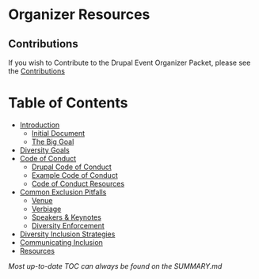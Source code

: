 # Organizer Resources

## Contributions

If you wish to Contribute to the Drupal Event Organizer Packet, please see the [Contributions](../contributions.md "Contributions")


# Table of Contents

* [Introduction](README.md)
  * [Initial Document](manuscript/introduction/whole_document.md)
  * [The Big Goal](manuscript/introduction/the-big-goal.md)
* [Diversity Goals](manuscript/diversity-goals/diversity-goals.md)
* [Code of Conduct](manuscript/code-of-conduct/code-of-conduct.md)
  * [Drupal Code of Conduct](manuscript/code-of-conduct/drupal-code-of-conduct.md)
  * [Example Code of Conduct](manuscript/code-of-conduct/example-code-of-conduct.md)
  * [Code of Conduct Resources](manuscript/code-of-conduct/code-of-conduct-resources.md)
* [Common Exclusion Pitfalls](manuscript/common-exclusion-pitfalls/common-exclusion-pitfalls.md)
  * [Venue](manuscript/common-exclusion-pitfalls/venue.md)
  * [Verbiage](manuscript/common-exclusion-pitfalls/verbiage.md)
  * [Speakers & Keynotes](manuscript/common-exclusion-pitfalls/speakers-keynotes.md)
  * [Diversity Enforcement](manuscript/common-exclusion-pitfalls/diversity-enforcement.md)
* [Diversity Inclusion Strategies](manuscript/diversity-inclusion-strategies/diversity-inclusion-strategies.md)
* [Communicating Inclusion](manuscript/communicating-inclusion/communicating-inclusion.md)
* [Resources](manuscript/resources/resources.md)

*Most up-to-date TOC can always be found on the SUMMARY.md*
